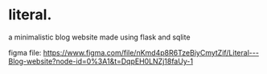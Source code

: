# literal.

a minimalistic blog website made using flask and sqlite

figma file: https://www.figma.com/file/nKmd4p8R6TzeBiyCmytZif/Literal---Blog-website?node-id=0%3A1&t=DqpEH0LNZj18faUy-1
